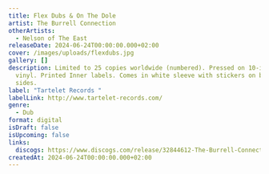 ```yaml
---
title: Flex Dubs & On The Dole
artist: The Burrell Connection
otherArtists:
  - Nelson of The East
releaseDate: 2024-06-24T00:00:00.000+02:00
cover: /images/uploads/flexdubs.jpg
gallery: []
description: Limited to 25 copies worldwide (numbered). Pressed on 10-inch
  vinyl. Printed Inner labels. Comes in white sleeve with stickers on both
  sides.
label: "Tartelet Records "
labelLink: http://www.tartelet-records.com/
genre:
  - Dub
format: digital
isDraft: false
isUpcoming: false
links:
  discogs: https://www.discogs.com/release/32844612-The-Burrell-Connection-Nelson-Of-The-East-Flex-Dubs-On-The-Dole-Signals
createdAt: 2024-06-24T00:00:00.000+02:00
---
```

